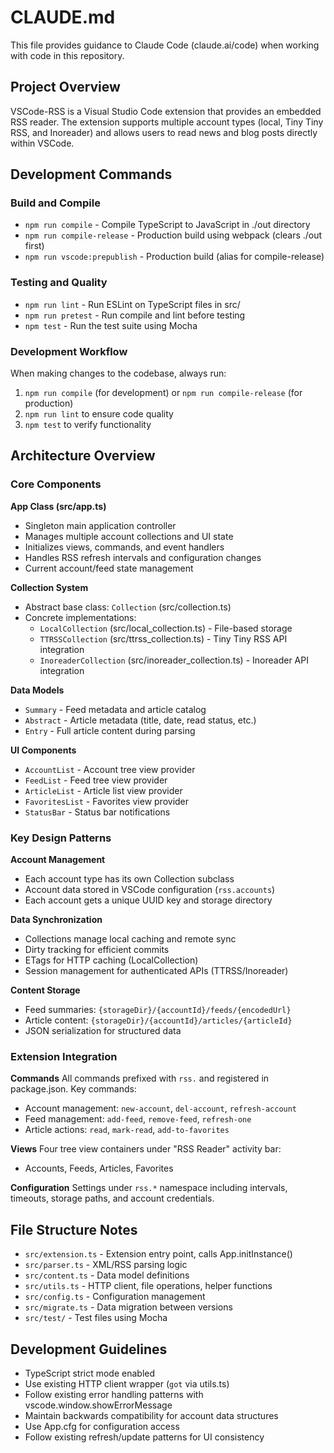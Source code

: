 # CLAUDE.md

This file provides guidance to Claude Code (claude.ai/code) when working with code in this repository.

## Project Overview

VSCode-RSS is a Visual Studio Code extension that provides an embedded RSS reader. The extension supports multiple account types (local, Tiny Tiny RSS, and Inoreader) and allows users to read news and blog posts directly within VSCode.

## Development Commands

### Build and Compile
- `npm run compile` - Compile TypeScript to JavaScript in ./out directory
- `npm run compile-release` - Production build using webpack (clears ./out first)
- `npm run vscode:prepublish` - Production build (alias for compile-release)

### Testing and Quality
- `npm run lint` - Run ESLint on TypeScript files in src/
- `npm run pretest` - Run compile and lint before testing
- `npm test` - Run the test suite using Mocha

### Development Workflow
When making changes to the codebase, always run:
1. `npm run compile` (for development) or `npm run compile-release` (for production)
2. `npm run lint` to ensure code quality
3. `npm test` to verify functionality

## Architecture Overview

### Core Components

**App Class (src/app.ts)**
- Singleton main application controller
- Manages multiple account collections and UI state
- Initializes views, commands, and event handlers
- Handles RSS refresh intervals and configuration changes
- Current account/feed state management

**Collection System**
- Abstract base class: `Collection` (src/collection.ts)
- Concrete implementations:
  - `LocalCollection` (src/local_collection.ts) - File-based storage
  - `TTRSSCollection` (src/ttrss_collection.ts) - Tiny Tiny RSS API integration
  - `InoreaderCollection` (src/inoreader_collection.ts) - Inoreader API integration

**Data Models**
- `Summary` - Feed metadata and article catalog
- `Abstract` - Article metadata (title, date, read status, etc.)
- `Entry` - Full article content during parsing

**UI Components**
- `AccountList` - Account tree view provider
- `FeedList` - Feed tree view provider  
- `ArticleList` - Article list view provider
- `FavoritesList` - Favorites view provider
- `StatusBar` - Status bar notifications

### Key Design Patterns

**Account Management**
- Each account type has its own Collection subclass
- Account data stored in VSCode configuration (`rss.accounts`)
- Each account gets a unique UUID key and storage directory

**Data Synchronization**
- Collections manage local caching and remote sync
- Dirty tracking for efficient commits
- ETags for HTTP caching (LocalCollection)
- Session management for authenticated APIs (TTRSS/Inoreader)

**Content Storage**
- Feed summaries: `{storageDir}/{accountId}/feeds/{encodedUrl}`
- Article content: `{storageDir}/{accountId}/articles/{articleId}`
- JSON serialization for structured data

### Extension Integration

**Commands**
All commands prefixed with `rss.` and registered in package.json. Key commands:
- Account management: `new-account`, `del-account`, `refresh-account`
- Feed management: `add-feed`, `remove-feed`, `refresh-one`
- Article actions: `read`, `mark-read`, `add-to-favorites`

**Views**
Four tree view containers under "RSS Reader" activity bar:
- Accounts, Feeds, Articles, Favorites

**Configuration**
Settings under `rss.*` namespace including intervals, timeouts, storage paths, and account credentials.

## File Structure Notes

- `src/extension.ts` - Extension entry point, calls App.initInstance()
- `src/parser.ts` - XML/RSS parsing logic
- `src/content.ts` - Data model definitions  
- `src/utils.ts` - HTTP client, file operations, helper functions
- `src/config.ts` - Configuration management
- `src/migrate.ts` - Data migration between versions
- `src/test/` - Test files using Mocha

## Development Guidelines

- TypeScript strict mode enabled
- Use existing HTTP client wrapper (`got` via utils.ts)
- Follow existing error handling patterns with vscode.window.showErrorMessage
- Maintain backwards compatibility for account data structures
- Use App.cfg for configuration access
- Follow existing refresh/update patterns for UI consistency